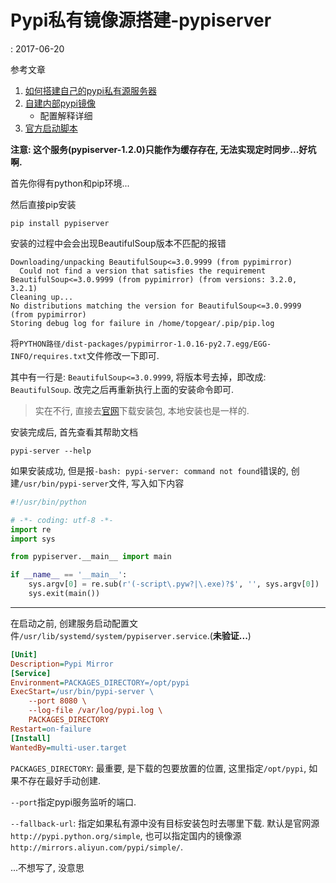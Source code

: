 # Pypi私有镜像源搭建-pypiserver

<!date!>: 2017-06-20

参考文章

1. [如何搭建自己的pypi私有源服务器](http://python.jobbole.com/86585/)
2. [自建内部pypi镜像](http://help.angzhou.com/2016/09/13/internal-pypi-server/)
    - 配置解释详细
3. [官方启动脚本](https://pypi.python.org/pypi/pypiserver#managing-automated-startup)

**注意: 这个服务(pypiserver-1.2.0)只能作为缓存存在, 无法实现定时同步...好坑啊.**

首先你得有python和pip环境...

然后直接pip安装

```
pip install pypiserver
```

安装的过程中会会出现BeautifulSoup版本不匹配的报错

```log
Downloading/unpacking BeautifulSoup<=3.0.9999 (from pypimirror)
  Could not find a version that satisfies the requirement BeautifulSoup<=3.0.9999 (from pypimirror) (from versions: 3.2.0, 3.2.1)
Cleaning up...
No distributions matching the version for BeautifulSoup<=3.0.9999 (from pypimirror)
Storing debug log for failure in /home/topgear/.pip/pip.log

```

将`PYTHON路径/dist-packages/pypimirror-1.0.16-py2.7.egg/EGG-INFO/requires.txt`文件修改一下即可.

其中有一行是: `BeautifulSoup<=3.0.9999`, 将版本号去掉，即改成: `BeautifulSoup`. 改完之后再重新执行上面的安装命令即可.

> 实在不行, 直接去[官网](https://pypi.python.org/pypi/pypiserver/1.2.0)下载安装包, 本地安装也是一样的.

安装完成后, 首先查看其帮助文档

```
pypi-server --help
```

如果安装成功, 但是报`-bash: pypi-server: command not found`错误的, 创建`/usr/bin/pypi-server`文件, 写入如下内容

```py
#!/usr/bin/python

# -*- coding: utf-8 -*-
import re
import sys

from pypiserver.__main__ import main

if __name__ == '__main__':
    sys.argv[0] = re.sub(r'(-script\.pyw?|\.exe)?$', '', sys.argv[0])
    sys.exit(main())

```

------

在启动之前, 创建服务启动配置文件`/usr/lib/systemd/system/pypiserver.service`.(**未验证...**)

```ini
[Unit]
Description=Pypi Mirror
[Service]
Environment=PACKAGES_DIRECTORY=/opt/pypi
ExecStart=/usr/bin/pypi-server \
    --port 8080 \
    --log-file /var/log/pypi.log \
    PACKAGES_DIRECTORY
Restart=on-failure
[Install]
WantedBy=multi-user.target
```

`PACKAGES_DIRECTORY`: 最重要, 是下载的包要放置的位置, 这里指定`/opt/pypi`, 如果不存在最好手动创建.

`--port`指定pypi服务监听的端口.

`--fallback-url`: 指定如果私有源中没有目标安装包时去哪里下载. 默认是官网源`http://pypi.python.org/simple`, 也可以指定国内的镜像源`http://mirrors.aliyun.com/pypi/simple/`.

...不想写了, 没意思